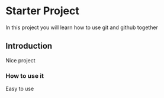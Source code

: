 # Starter Project
  In this project you will learn how to use git and github together
## Introduction
  Nice project 
### How to use it
  Easy to use